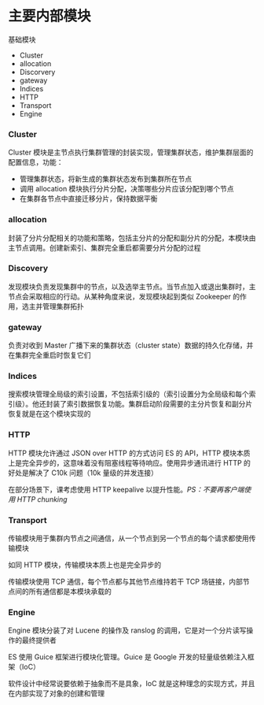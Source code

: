 # 主要内部模块

基础模块

* Cluster
* allocation
* Discorvery
* gateway
* Indices
* HTTP
* Transport
* Engine



### Cluster

Cluster 模块是主节点执行集群管理的封装实现，管理集群状态，维护集群层面的配置信息，功能：

* 管理集群状态，将新生成的集群状态发布到集群所在节点
* 调用 allocation 模块执行分片分配，决策哪些分片应该分配到哪个节点
* 在集群各节点中直接迁移分片，保持数据平衡

### allocation

封装了分片分配相关的功能和策略，包括主分片的分配和副分片的分配，本模块由主节点调用。创建新索引、集群完全重启都需要分片分配的过程

### Discovery

发现模块负责发现集群中的节点，以及选举主节点。当节点加入或退出集群时，主节点会采取相应的行动。从某种角度来说，发现模块起到类似 Zookeeper 的作用，选主并管理集群拓扑

### gateway

负责对收到 Master 广播下来的集群状态（cluster state）数据的持久化存储，并在集群完全重启时恢复它们

### Indices

搜索模块管理全局级的索引设置，不包括索引级的（索引设置分为全局级和每个索引级）。他还封装了索引数据恢复功能。集群启动阶段需要的主分片恢复和副分片恢复就是在这个模块实现的

### HTTP

HTTP 模块允许通过 JSON over HTTP 的方式访问 ES 的 API，HTTP 模块本质上是完全异步的，这意味着没有阻塞线程等待响应。使用异步通讯进行 HTTP 的好处是解决了 C10k 问题（10k 量级的并发连接）

在部分场景下，课考虑使用 HTTP keepalive 以提升性能。*PS：不要再客户端使用 HTTP chunking*

### Transport

传输模块用于集群内节点之间通信，从一个节点到另一个节点的每个请求都使用传输模块

如同 HTTP 模块，传输模块本质上也是完全异步的

传输模块使用 TCP 通信，每个节点都与其他节点维持若干 TCP 场链接，内部节点间的所有通信都是本模块承载的

### Engine

Engine 模块分装了对 Lucene 的操作及 ranslog 的调用，它是对一个分片读写操作的最终提供者

ES 使用 Guice 框架进行模块化管理。Guice 是 Google 开发的轻量级依赖注入框架（IoC）

软件设计中经常说要依赖于抽象而不是具象，IoC 就是这种理念的实现方式，并且在内部实现了对象的创建和管理

